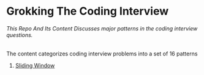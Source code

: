 # Grokking The Coding Interview

###### This Repo And Its Content Discusses major patterns in the coding interview questions.

The content categorizes coding interview problems into a set of 16 patterns

1. [Sliding Window](Sliding_Window/README.md)
